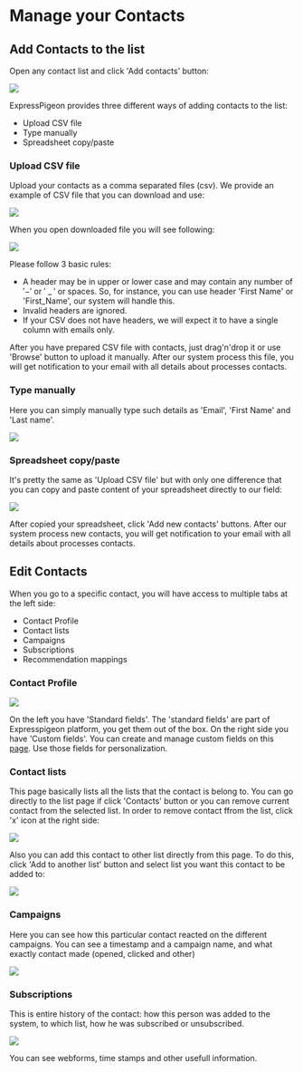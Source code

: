 # Manage your Contacts

## Add Contacts to the list

Open any contact list and click 'Add contacts' button:

![](images/contacts/add_contacts_1.png)

ExpressPigeon provides three different ways of adding contacts to the list:

* Upload CSV file
* Type manually
* Spreadsheet copy/paste

### Upload CSV file

Upload your contacts as a comma separated files (csv). We provide an example of CSV file that you can download and use:

![](images/contacts/add_contacts_2.png)

When you open downloaded file you will see following:

![](images/contacts/add_contacts_3.png)

Please follow 3 basic rules:

* A header may be in upper or lower case and may contain any number of ′−′ or ′ _ ′ or spaces. So, for instance, you can use header 'First Name' or 'First_Name', our system will handle this.
* Invalid headers are ignored.
* If your CSV does not have headers, we will expect it to have a single column with emails only.

After you have prepared CSV file with contacts, just drag'n'drop it or use 'Browse' button to upload it manually. After our system process this file, you will get notification to your email with all details about processes contacts.

### Type manually

Here you can simply manually type such details as 'Email', 'First Name' and 'Last name'.

![](images/contacts/add_contacts_4.png)

### Spreadsheet copy/paste 

It's pretty the same as 'Upload CSV file' but with only one difference that you can copy and paste content of your spreadsheet directly to our field:

![](images/contacts/add_contacts_5.png)

After copied your spreadsheet, click 'Add new contacts' buttons. After our system process new contacts, you will get notification to your email with all details about processes contacts.

## Edit Contacts

When you go to a specific contact, you will have access to multiple tabs at the left side:

* Contact Profile
* Contact lists
* Campaigns
* Subscriptions
* Recommendation mappings

### Contact Profile

![](images/contacts/add_contacts_6.png)

On the left you have 'Standard fields'. The 'standard fields' are part of Expresspigeon platform, you get them out of the box.
On the right side you have 'Custom fields'. You can create and manage custom fields on this [page](https://expresspigeon.com/settings/custom_fields). Use those fields for personalization.

### Contact lists

This page basically lists all the lists that the contact is belong to. You can go directly to the list page if click 'Contacts' button or you can remove current contact from the selected list. In order to remove contact ffrom the list, click 'x' icon at the right side:

![](images/contacts/add_contacts_7.png)

Also you can add this contact to other list directly from this page. To do this, click 'Add to another list' button and select list you want this contact to be added to:

![](images/contacts/add_contacts_8.png)

### Campaigns

Here you can see how this particular contact reacted on the different campaigns. You can see a timestamp and a campaign name, and what exactly contact made (opened, clicked and other)

![](images/contacts/add_contacts_9.png)

### Subscriptions

This is entire history of the contact: how this person was added to the system, to which list, how he was subscribed or unsubscribed. 

![](images/contacts/add_contacts_10.png)

You can see webforms, time stamps and other usefull information.

